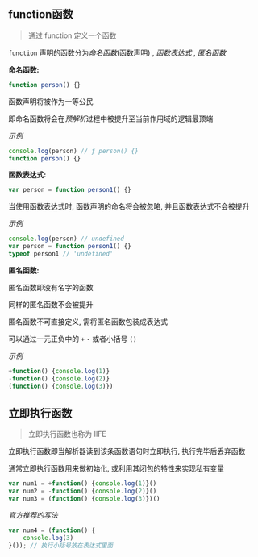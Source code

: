 ## function函数

> 通过 function 定义一个函数

`function` 声明的函数分为*命名函数*(函数声明) , *函数表达式* , *匿名函数*



**命名函数:**

```js
function person() {}
```

函数声明将被作为一等公民

即命名函数将会在*预解析*过程中被提升至当前作用域的逻辑最顶端

*示例*

```js
console.log(person) // ƒ person() {}
function person() {}
```



**函数表达式:**

```js
var person = function person1() {}
```

当使用函数表达式时, 函数声明的命名将会被忽略, 并且函数表达式不会被提升

*示例*

```js
console.log(person) // undefined
var person = function person1() {}
typeof person1 // 'undefined'
```



**匿名函数:**

匿名函数即没有名字的函数

同样的匿名函数不会被提升

匿名函数不可直接定义, 需将匿名函数包装成表达式

可以通过一元正负中的 `+` `-` 或者小括号 `()` 

*示例*

```js
+function() {console.log(1)}
-function() {console.log(2)}
(function() {console.log(3)})
```





## 立即执行函数

> 立即执行函数也称为 IIFE

立即执行函数即当解析器读到该条函数语句时立即执行, 执行完毕后丢弃函数

通常立即执行函数用来做初始化, 或利用其闭包的特性来实现私有变量

```js
var num1 = +function() {console.log(1)}()
var num2 = -function() {console.log(2)}()
var num3 = (function() {console.log(3)})()
```


*官方推荐的写法*

```js
var num4 = (function() {
	console.log(3)
}()); // 执行小括号放在表达式里面 
```

